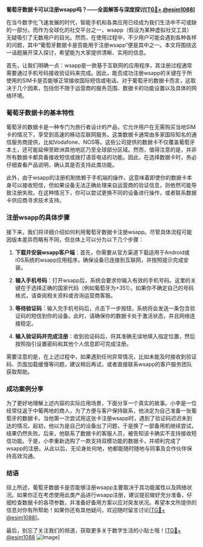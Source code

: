**葡萄牙数据卡可以注册wsapp吗？——全面解答与深度探讨[[TG💪+ @esim1088](https://t.me/s/esim1088)]**

在当今数字化飞速发展的时代，智能手机和各类应用已经成为我们生活中不可或缺的一部分。而作为全球化的社交平台之一，wsapp（假设为某种虚拟社交工具）无疑吸引了无数用户的目光。然而，在使用过程中，不少用户可能会遇到各种各样的问题，其中“葡萄牙数据卡是否能用于注册wsapp”便是其中之一。本文将围绕这一话题展开深入探讨，希望能为大家提供清晰、实用的信息。

首先，让我们明确一点：wsapp是一款基于互联网的应用程序，其注册过程通常需要通过手机号码接收验证码来完成。因此，能否成功注册wsapp的关键在于所使用的SIM卡是否能够正常接收国际短信或电话。对于葡萄牙的数据卡而言，这取决于几个因素，包括但不限于运营商的服务范围、数据卡的功能设置以及具体的网络环境。

### 葡萄牙数据卡的基本特性

葡萄牙的数据卡是一种专门为旅行者设计的产品，它允许用户在无需购买当地SIM卡的情况下，享受到高速的移动互联网服务。这类数据卡通常由多家国际知名的通信服务商提供，比如Vodafone、NOS等。这些公司提供的数据卡不仅覆盖葡萄牙本土，还可能延伸至欧洲其他地区乃至全球部分区域。然而，值得注意的是，并非所有数据卡都具备接收短信或拨打语音电话的功能。因此，在选择数据卡时，务必仔细查看产品说明，确认其是否支持此类功能。

此外，由于wsapp的注册机制依赖于手机端的操作，这意味着即使你的数据卡本身可以接收短信，但如果设备无法正确处理来自运营商的验证信息，则依然可能导致注册失败。在这种情况下，你可以尝试更换不同的设备进行操作，或者联系数据卡供应商寻求技术支持。

### 注册wsapp的具体步骤

接下来，我们将详细介绍如何利用葡萄牙数据卡注册wsapp。尽管具体流程可能因版本差异而略有不同，但总体上可以分为以下几个步骤：

1. **下载并安装wsapp客户端**：首先，你需要从官方渠道下载适用于Android或iOS系统的wsapp应用程序。确保设备已连接到互联网，并按照提示完成安装。
   
2. **输入手机号码**：打开wsapp后，系统会要求你输入有效的手机号码。这里的关键在于选择正确的国家代码（例如葡萄牙为+351）。如果你不确定自己的号码格式，请查阅相关资料或咨询运营商客服。

3. **等待验证码**：输入完手机号码后，点击下一步按钮，系统将会发送一条包含验证码的短信到你的设备。此时，请确保你的数据卡处于激活状态，并且网络连接稳定。

4. **输入验证码并完成注册**：收到验证码后，将其准确无误地填入指定位置，然后按照指引设置密码和其他个人信息即可完成注册。

需要注意的是，在上述过程中，如果遇到任何异常情况，比如未能及时接收到验证码、页面加载缓慢等问题，建议稍后再试，或者直接联系wsapp的客户服务团队获取帮助。

### 成功案例分享

为了更好地理解上述内容的实际应用场景，下面分享一个真实的故事。小李是一位经常往返于中葡两地的商人，为了方便与客户保持联系，他决定为自己准备一张葡萄牙的数据卡。当他第一次尝试用这张卡注册wsapp时，遇到了验证码迟迟未到达的情况。起初，他以为是自己的设备出了问题，于是换了一部备用机继续尝试，结果仍然失败。后来，他联系了数据卡的客服人员，被告知该卡确实不支持接收短信功能。于是，小李重新选购了一款支持双模功能的数据卡，并顺利完成了wsapp的注册。从此以后，无论身处何地，他都能随时随地与同事及合作伙伴保持高效沟通。

### 结语

综上所述，葡萄牙数据卡是否能够注册wsapp主要取决于其功能属性以及网络状况。如果你正在考虑使用此类产品进行wsapp注册，建议提前做好充分准备，仔细检查数据卡的各项参数，并准备好备用方案以应对突发状况。希望本文所提供的信息对你有所帮助！如果你还有其他疑问，欢迎随时留言讨论[[TG💪+ @esim1088](https://t.me/s/esim1088)]。

最后，别忘了关注我们的频道，获取更多关于数字生活的小贴士哦！[[TG💪+ @esim1088](https://t.me/s/esim1088) ![Image](https://i.postimg.cc/4NQfJmqS/Snipaste-2025-05-13-00-14-12.png)]